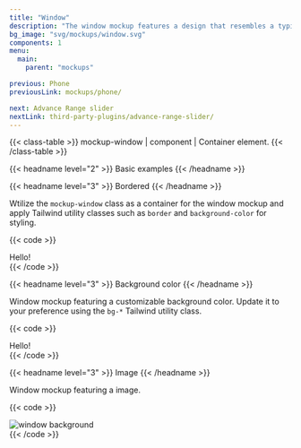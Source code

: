 ```yaml
---
title: "Window"
description: "The window mockup features a design that resembles a typical operating system window interface."
bg_image: "svg/mockups/window.svg"
components: 1
menu:
  main:
    parent: "mockups"

previous: Phone
previousLink: mockups/phone/

next: Advance Range slider
nextLink: third-party-plugins/advance-range-slider/
---
```


<!-- Class table -->

{{< class-table >}}
mockup-window | component | Container element.
{{< /class-table >}}

<!-------------------- Basic examples -------------------->

{{< headname level="2" >}} Basic examples {{< /headname >}}

<!-- Bordered -->

{{< headname level="3" >}} Bordered {{< /headname >}}

Wtilize the `mockup-window` class as a container for the window mockup and apply Tailwind utility classes such as `border` and `background-color` for styling.

{{< code >}}

<div class="mockup-window border border-base-content/20">
  <div class="flex justify-center px-4 py-16 border-t border-base-content/20">Hello!</div>
</div>
{{< /code >}}

<!-- Background color -->

{{< headname level="3" >}} Background color {{< /headname >}}

Window mockup featuring a customizable background color. Update it to your preference using the `bg-*` Tailwind utility class.

{{< code >}}

<div class="mockup-window border border-base-content/20 bg-base-300/40">
  <div class="flex justify-center px-4 py-16 bg-base-200">Hello!</div>
</div>
{{< /code >}}

<!-- Image -->

{{< headname level="3" >}} Image {{< /headname >}}

Window mockup featuring a image.

{{< code >}}

<div class="mockup-window border border-base-content/20 bg-base-200">
   <div class="flex justify-center h-80"><img class="w-full object-cover" src="https://cdn.flyonui.com/fy-assets/components/carousel/image-21.png" alt="window background" /></div>
</div>
{{< /code >}}

